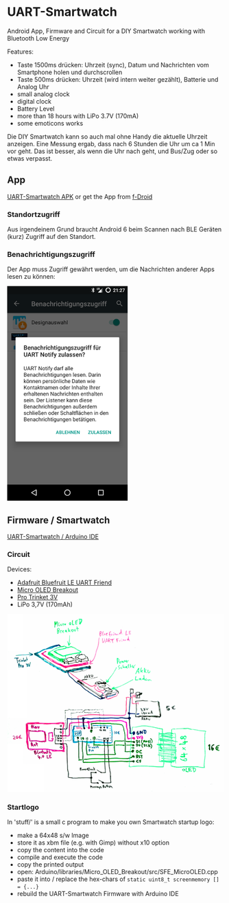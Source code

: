 # UART-Smartwatch

Android App, Firmware and Circuit for a DIY Smartwatch working with Bluetooth Low Energy

Features:

- Taste 1500ms drücken: Uhrzeit (sync), Datum und Nachrichten vom Smartphone holen und durchscrollen
- Taste 500ms drücken: Uhrzeit (wird intern weiter gezählt), Batterie und Analog Uhr
- small analog clock
- digital clock
- Battery Level
- more than 18 hours with LiPo 3.7V (170mA)
- some emoticons works

Die DIY Smartwatch kann so auch mal ohne Handy die aktuelle Uhrzeit anzeigen.
Eine Messung ergab, dass nach 6 Stunden die Uhr um ca 1 Min vor geht. Das ist besser,
als wenn die Uhr nach geht, und Bus/Zug oder so etwas verpasst.

## App

[UART-Smartwatch APK](https://raw.githubusercontent.com/no-go/UART-Smartwatch/master/UART-Smartwatch_App/app/app-release.apk) or get the App from [f-Droid](http://f-droid.org)

### Standortzugriff

Aus irgendeinem Grund braucht Android 6 beim Scannen nach BLE Geräten (kurz) Zugriff auf den Standort.

### Benachrichtigungszugriff

Der App muss Zugriff gewährt werden, um die Nachrichten anderer Apps lesen zu können:

![Benachrichtigungszugriff](stuff/zugriff.png)


## Firmware / Smartwatch

[UART-Smartwatch / Arduino IDE](https://raw.githubusercontent.com/no-go/UART-Smartwatch/master/UART-Smartwatch_firmware/UART-Smartwatch_firmware.ino)

### Circuit

Devices:

- [Adafruit Bluefruit LE UART Friend](https://learn.adafruit.com/introducing-the-adafruit-bluefruit-le-uart-friend)
- [Micro OLED Breakout](https://github.com/sparkfun/Micro_OLED_Breakout)
- [Pro Trinket 3V](https://learn.adafruit.com/introducing-pro-trinket)
- LiPo 3,7V (170mAh)

![Circuit of the UART-Smartwatch](stuff/circuit.png)

### Startlogo

In 'stuff/' is a small c program to make you own Smartwatch startup logo:

- make a 64x48 s/w Image
- store it as xbm file (e.g. with Gimp) without x10 option
- copy the content into the code
- compile and execute the code
- copy the printed output
- open: Arduino/libraries/Micro_OLED_Breakout/src/SFE_MicroOLED.cpp
- paste it into / replace the hex-chars of `static uint8_t screenmemory [] = {...}`
- rebuild the UART-Smartwatch Firmware with Arduino IDE
